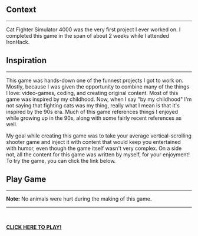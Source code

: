 <h2>Context</h2>

<hr />

Cat Fighter Simulator 4000 was the very first project I ever worked on. I completed this game in the span of about 2 weeks while I attended IronHack.
<h2>Inspiration</h2>

<hr />

This game was hands-down one of the funnest projects I got to work on. Mostly, because I was given the opportunity to combine many of the things I love: video-games, coding, and creating original content. Most of this game was inspired by my childhood. Now, when I say "by my childhood" I'm not saying that fighting cats was my thing, really what I mean is that it's inspired by the 90s era. Much of this game references things I enjoyed while growing up in the 90s, along with some fairly recent references as well.

My goal while creating this game was to take your average vertical-scrolling shooter game and inject it with content that would keep you entertained with humor, even though the game itself wasn't very complex. On a side not, all the content for this game was written by myself, for your enjoyment! To try the game, you can click the link below.
<h2>Play Game</h2>

<hr />

<strong>
Note:</strong> No animals were hurt during the making of this game.

<hr />

&nbsp;

<a href="https://ariel-fonticiella.github.io/GameProject/"><strong><u>CLICK HERE TO PLAY!</u></strong></a>

&nbsp;
